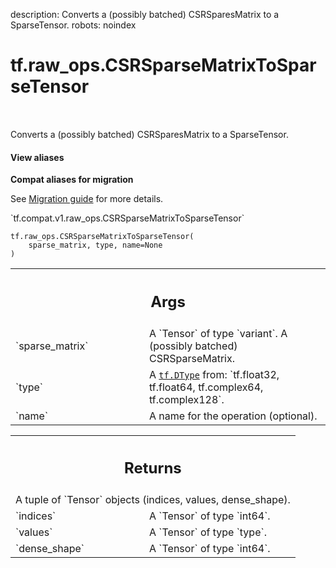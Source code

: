 description: Converts a (possibly batched) CSRSparesMatrix to a SparseTensor.
robots: noindex

# tf.raw_ops.CSRSparseMatrixToSparseTensor

<!-- Insert buttons and diff -->

<table class="tfo-notebook-buttons tfo-api nocontent" align="left">

</table>



Converts a (possibly batched) CSRSparesMatrix to a SparseTensor.


<section class="expandable">
  <h4 class="showalways">View aliases</h4>
  <p>
<b>Compat aliases for migration</b>
<p>See
<a href="https://www.tensorflow.org/guide/migrate">Migration guide</a> for
more details.</p>
<p>`tf.compat.v1.raw_ops.CSRSparseMatrixToSparseTensor`</p>
</p>
</section>

<pre class="devsite-click-to-copy prettyprint lang-py tfo-signature-link">
<code>tf.raw_ops.CSRSparseMatrixToSparseTensor(
    sparse_matrix, type, name=None
)
</code></pre>



<!-- Placeholder for "Used in" -->


<!-- Tabular view -->
 <table class="responsive fixed orange">
<colgroup><col width="214px"><col></colgroup>
<tr><th colspan="2"><h2 class="add-link">Args</h2></th></tr>

<tr>
<td>
`sparse_matrix`<a id="sparse_matrix"></a>
</td>
<td>
A `Tensor` of type `variant`.
A (possibly batched) CSRSparseMatrix.
</td>
</tr><tr>
<td>
`type`<a id="type"></a>
</td>
<td>
A <a href="../../tf/dtypes/DType.md"><code>tf.DType</code></a> from: `tf.float32, tf.float64, tf.complex64, tf.complex128`.
</td>
</tr><tr>
<td>
`name`<a id="name"></a>
</td>
<td>
A name for the operation (optional).
</td>
</tr>
</table>



<!-- Tabular view -->
 <table class="responsive fixed orange">
<colgroup><col width="214px"><col></colgroup>
<tr><th colspan="2"><h2 class="add-link">Returns</h2></th></tr>
<tr class="alt">
<td colspan="2">
A tuple of `Tensor` objects (indices, values, dense_shape).
</td>
</tr>
<tr>
<td>
`indices`<a id="indices"></a>
</td>
<td>
A `Tensor` of type `int64`.
</td>
</tr><tr>
<td>
`values`<a id="values"></a>
</td>
<td>
A `Tensor` of type `type`.
</td>
</tr><tr>
<td>
`dense_shape`<a id="dense_shape"></a>
</td>
<td>
A `Tensor` of type `int64`.
</td>
</tr>
</table>

